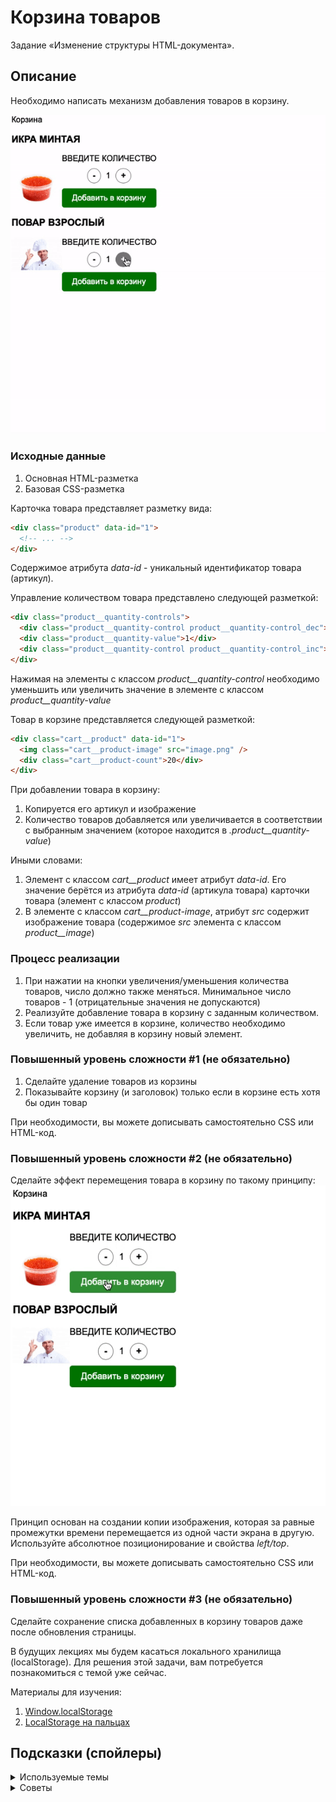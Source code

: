 # Корзина товаров

Задание «Изменение структуры HTML-документа».

## Описание

Необходимо написать механизм добавления товаров в корзину.

![Demo](./demo.gif)

### Исходные данные

1. Основная HTML-разметка
2. Базовая CSS-разметка

Карточка товара представляет разметку вида:

```html
<div class="product" data-id="1">
  <!-- ... -->
</div>
```

Содержимое атрибута _data-id_ - уникальный идентификатор товара (артикул).

Управление количеством товара представлено следующей разметкой:

```html
<div class="product__quantity-controls">
  <div class="product__quantity-control product__quantity-control_dec">-</div>
  <div class="product__quantity-value">1</div>
  <div class="product__quantity-control product__quantity-control_inc">+</div>
</div>
```

Нажимая на элементы с классом _product\_\_quantity-control_
необходимо уменьшить или увеличить
значение в элементе с классом _product\_\_quantity-value_

Товар в корзине представляется следующей разметкой:

```html
<div class="cart__product" data-id="1">
  <img class="cart__product-image" src="image.png" />
  <div class="cart__product-count">20</div>
</div>
```

При добавлении товара в корзину:

1. Копируется его артикул и изображение
2. Количество товаров добавляется или увеличивается в соответствии с
   выбранным значением (которое находится в _.product\_\_quantity-value_)

Иными словами:

1. Элемент с классом _cart\_\_product_ имеет атрибут _data-id_. Его значение берётся
   из атрибута _data-id_ (артикула товара) карточки товара (элемент с классом _product_)
2. В элементе с классом _cart\_\_product-image_, атрибут _src_ cодержит изображение
   товара (содержимое _src_ элемента с классом _product\_\_image_)

### Процесс реализации

1. При нажатии на кнопки увеличения/уменьшения количества товаров, число
   должно также меняться. Минимальное число товаров - 1
   (отрицательные значения не допускаются)
2. Реализуйте добавление товара в корзину с заданным количеством.
3. Если товар уже имеется в корзине, количество необходимо увеличить,
   не добавляя в корзину новый элемент.

### Повышенный уровень сложности #1 (не обязательно)

1. Сделайте удаление товаров из корзины
2. Показывайте корзину (и заголовок) только если в корзине есть хотя бы один товар

При необходимости, вы можете дописывать самостоятельно CSS или HTML-код.

### Повышенный уровень сложности #2 (не обязательно)

Сделайте эффект перемещения товара в корзину по такому принципу:
![Demo](./extended-demo.gif)

Принцип основан на создании копии изображения, которая за равные промежутки времени
перемещается из одной части экрана в другую. Используйте абсолютное позиционирование
и свойства _left/top_.

При необходимости, вы можете дописывать самостоятельно CSS или HTML-код.

### Повышенный уровень сложности #3 (не обязательно)

Сделайте сохранение списка добавленных в корзину товаров даже после
обновления страницы.

В будущих лекциях мы будем касаться локального хранилища (localStorage).
Для решения этой задачи, вам потребуется познакомиться с темой уже сейчас.

Материалы для изучения:

1. [Window.localStorage](https://developer.mozilla.org/ru/docs/Web/API/Window/localStorage)
2. [LocalStorage на пальцах](https://tproger.ru/articles/localstorage/)

## Подсказки (спойлеры)

<details>
<summary>Используемые темы</summary>

1. Метод _getBoundingClientRect_ (повышенный уровень сложности)
2. Работа с объектом _dataset_

</details>

<details>
<summary>Советы</summary>

При реализации анимации, вам необходимо:

1. Получить у изображения-продукта его координаты через _getBoundingClientRect_
2. Получить у изображения в корзине его координаты через _getBoundingClientRect_
3. Высчитать разницу между двумя изображениями по оси X и по оси Y
4. Задать количество шагов, за которое одно изображение «настигнет другое»
5. С помощью _setTimeout/setInterval_ в течение заданного количества шагов
   постоянно уменьшать разницу между двумя картинками
6. По окончанию анимации удалить изображение-копию

</details>
